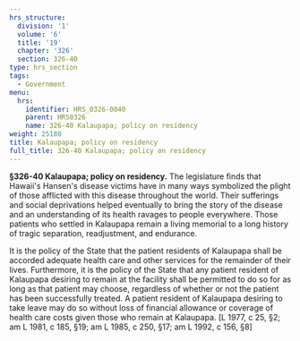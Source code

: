 ```yaml
---
hrs_structure:
  division: '1'
  volume: '6'
  title: '19'
  chapter: '326'
  section: 326-40
type: hrs_section
tags:
  - Government
menu:
  hrs:
    identifier: HRS_0326-0040
    parent: HRS0326
    name: 326-40 Kalaupapa; policy on residency
weight: 25180
title: Kalaupapa; policy on residency
full_title: 326-40 Kalaupapa; policy on residency
---
```

**§326-40 Kalaupapa; policy on residency.** The legislature finds that Hawaii's Hansen's disease victims have in many ways symbolized the plight of those afflicted with this disease throughout the world. Their sufferings and social deprivations helped eventually to bring the story of the disease and an understanding of its health ravages to people everywhere. Those patients who settled in Kalaupapa remain a living memorial to a long history of tragic separation, readjustment, and endurance.

It is the policy of the State that the patient residents of Kalaupapa shall be accorded adequate health care and other services for the remainder of their lives. Furthermore, it is the policy of the State that any patient resident of Kalaupapa desiring to remain at the facility shall be permitted to do so for as long as that patient may choose, regardless of whether or not the patient has been successfully treated. A patient resident of Kalaupapa desiring to take leave may do so without loss of financial allowance or coverage of health care costs given those who remain at Kalaupapa. [L 1977, c 25, §2; am L 1981, c 185, §19; am L 1985, c 250, §17; am L 1992, c 156, §8]